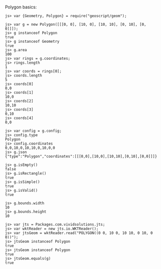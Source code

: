 Polygon basics:

    js> var {Geometry, Polygon} = require("geoscript/geom");

    js> var g = new Polygon([[[0, 0], [10, 0], [10, 10], [0, 10], [0, 0]]]);
    js> g instanceof Polygon
    true
    js> g instanceof Geometry
    true
    js> g.area
    100
    js> var rings = g.coordinates;
    js> rings.length
    1
    js> var coords = rings[0];
    js> coords.length
    5
    js> coords[0]
    0,0
    js> coords[1]
    10,0
    js> coords[2]
    10,10
    js> coords[3]
    0,10
    js> coords[4]
    0,0

    js> var config = g.config;
    js> config.type
    Polygon
    js> config.coordinates
    0,0,10,0,10,10,0,10,0,0
    js> g.json
    {"type":"Polygon","coordinates":[[[0,0],[10,0],[10,10],[0,10],[0,0]]]}

    js> g.isEmpty()
    false
    js> g.isRectangle()
    true
    js> g.isSimple()
    true
    js> g.isValid()
    true
    
    js> g.bounds.width
    10
    js> g.bounds.height
    10

    js> var jts = Packages.com.vividsolutions.jts;
    js> var wktReader = new jts.io.WKTReader();
    js> var jtsGeom = wktReader.read("POLYGON((0 0, 10 0, 10 10, 0 10, 0 0))");
    js> jtsGeom instanceof Polygon
    true
    js> jtsGeom instanceof Polygon
    true
    js> jtsGeom.equals(g)
    true
 